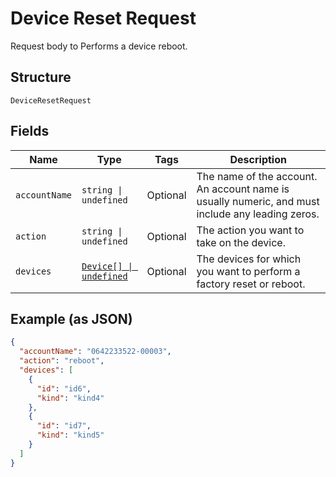 
# Device Reset Request

Request body to Performs a device reboot.

## Structure

`DeviceResetRequest`

## Fields

| Name | Type | Tags | Description |
|  --- | --- | --- | --- |
| `accountName` | `string \| undefined` | Optional | The name of the account. An account name is usually numeric, and must include any leading zeros. |
| `action` | `string \| undefined` | Optional | The action you want to take on the device. |
| `devices` | [`Device[] \| undefined`](../../doc/models/device.md) | Optional | The devices for which you want to perform a factory reset or reboot. |

## Example (as JSON)

```json
{
  "accountName": "0642233522-00003",
  "action": "reboot",
  "devices": [
    {
      "id": "id6",
      "kind": "kind4"
    },
    {
      "id": "id7",
      "kind": "kind5"
    }
  ]
}
```

